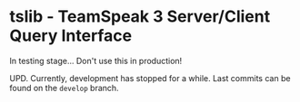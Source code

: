 # tslib - TeamSpeak 3 Server/Client Query Interface

In testing stage... Don't use this in production!

UPD. Currently, development has stopped for a while.
Last commits can be found on the `develop` branch.
